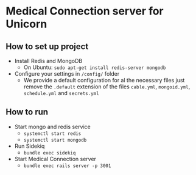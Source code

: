 # Medical Connection server for Unicorn

## How to set up project 
- Install Redis and MongoDB
  - On Ubuntu: `sudo apt-get install redis-server mongodb`
- Configure your settings in `/config/` folder
  - We provide a default configuration for al the necessary files 
    just remove the `.default` extension of the files `cable.yml`, `mongoid.yml`, 
    `schedule.yml` and `secrets.yml`

## How to run
- Start mongo and redis service
  - `systemctl start redis`
  - `systemctl start mongodb`
- Run Sidekiq
  - `bundle exec sidekiq`
- Start Medical Connection server 
  - `bundle exec rails server -p 3001`
